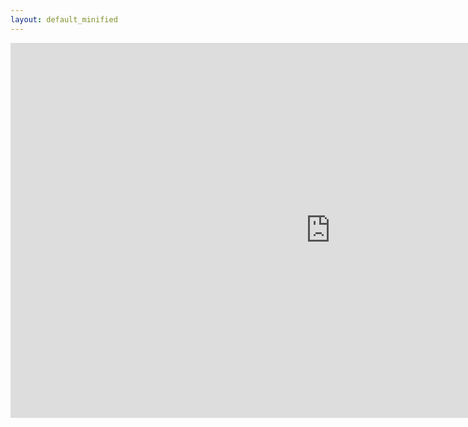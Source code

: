 ```yaml
---
layout: default_minified
---
```

<iframe title="Brian's Quest Game" src="https://cors.gilokko.workers.dev/?https://itch.io/embed-upload/1719250?color=333333" allowfullscreen="" width="1024" height="600" style="border:none;"></iframe>
